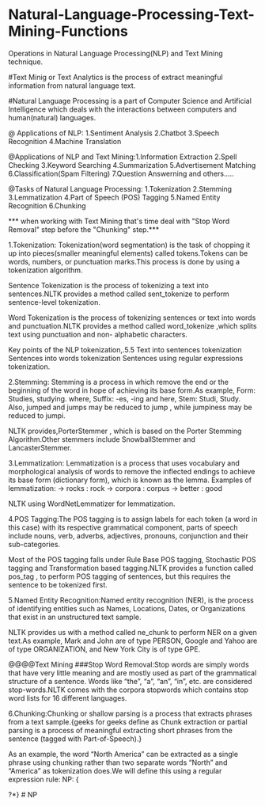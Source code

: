 # Natural-Language-Processing-Text-Mining-Functions
Operations in  Natural Language Processing(NLP) and Text Mining technique. 

#Text Minig or Text Analytics is the process of extract meaningful information from natural language text.

#Natural Language Processing is a part of Computer Science and Artificial Intelligence which deals with the interactions between computers and human(natural) languages.

@ Applications of NLP: 1.Sentiment Analysis  2.Chatbot  3.Speech Recognition 4.Machine Translation 

@Applications of NLP and Text Mining:1.Information Extraction 2.Spell Checking 3.Keyword Searching 4.Summarization 5.Advertisement Matching 6.Classification(Spam Filtering) 7.Question Answerning and others.....

@Tasks of Natural Language Processing: 1.Tokenization 2.Stemming 3.Lemmatization 4.Part of Speech (POS) Tagging
                                       5.Named Entity Recognition 6.Chunking
  
  *** when working with Text Mining that's time deal with "Stop Word Removal" step before the "Chunking" step.***

1.Tokenization:
  Tokenization(word segmentation) is the task of chopping it up into pieces(smaller meaningful elements) called tokens.Tokens can be words, numbers, or punctuation marks.This process is done by using a tokenization algorithm.
  
  Sentence Tokenization is the process of tokenizing a text into sentences.NLTK provides a method called sent_tokenize to perform sentence-level tokenization. 
  
  Word Tokenization is the process of tokenizing sentences or text into words and
punctuation.NLTK provides a method called word_tokenize ,which splits text using punctuation and non-
alphabetic characters.

Key points of the NLP tokenization,.5.5
Text into sentences tokenization
Sentences into words tokenization
Sentences using regular expressions tokenization.

2.Stemming:
Stemming is a process in which remove the end or the beginning of the word in hope of
achieving its base form.As example, Form: Studies, studying. where, Suffix: -es, -ing and here, Stem: Studi, Study. Also, jumped and jumps may be reduced to jump , while jumpiness may be reduced to jumpi.

NLTK provides,PorterStemmer , which is based on the Porter Stemming Algorithm.Other stemmers include SnowballStemmer and LancasterStemmer.

3.Lemmatization: Lemmatization is a process that uses vocabulary and morphological analysis of words to
remove the inflected endings to achieve its base form (dictionary form), which is known as
the lemma.
Examples of lemmatization:
-> rocks : rock
-> corpora : corpus
-> better : good

NLTK using WordNetLemmatizer for lemmatization.

4.POS Tagging:The POS tagging is to assign labels for each token (a word in this case) with its
respective grammatical component, parts of speech include nouns, verb, adverbs, adjectives, pronouns, conjunction and their sub-categories.

Most of the POS tagging falls under Rule Base POS tagging, Stochastic POS tagging and Transformation based tagging.NLTK provides a function called pos_tag , to perform POS tagging of sentences, but this requires the sentence to be tokenized first.

5.Named Entity Recognition:Named entity recognition (NER), is the process of identifying entities such as Names,
Locations, Dates, or Organizations that exist in an unstructured text sample.

NLTK provides us with a method called ne_chunk to perform NER on a
given text.As example, Mark and John are of type PERSON, Google and Yahoo are of type ORGANIZATION, and
New York City is of type GPE.

@@@@Text Mining  ###Stop Word Removal:Stop words are simply words that have very little meaning and are mostly used as part of the grammatical structure of a sentence. Words like “the”, “a”, “an”, “in”, etc. are considered stop-words.NLTK comes with the corpora stopwords which contains stop word lists for 16 different languages.

6.Chunking:Chunking or shallow parsing is a process that extracts phrases from a text sample.{geeks for geeks define as Chunk extraction or partial parsing is a process of meaningful extracting short phrases from the sentence (tagged with Part-of-Speech).}

As an example, the word “North America” can be extracted as a single phrase using chunking rather than two separate words “North” and “America” as tokenization does.We will define this using a regular expression rule:
NP: {<DT>?<JJ>*<NN>} # NP
